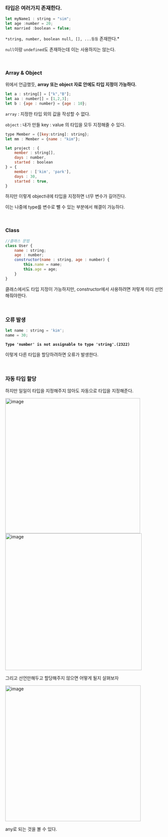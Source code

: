 ### 타입은 여러가지 존재한다.

```jsx
let myName1 : string = "sim";
let age :number = 20;
let married :boolean = false;
```

`*string, number, boolean null, [], ...등등` 존재한다.*

`null`이랑 `undefined`도 존재하는데 이는 사용하지는 않는다.

<br/>

### Array & Object

위에서 언급했듯, **array 또는 object 자료 안에도 타입 지정이 가능하다.**

```jsx
let a : string[] = ["k","B"];
let aa : number[] = [1,2,3];
let b : {age : number} = {age : 10};
```

`array` : 지정한 타입 외의 값을 작성할 수 없다.

`object` : 내가 만들 key : value 의 타입을 모두 지정해줄 수 있다.

```jsx
type Member = {[key:string]: string};
let mm : Member = {name : "kim"};
```

```jsx
let project : {
    member : string[],
    days : number,
    started : boolean
} = {
    member : ['kim', 'park'],
    days : 30,
    started : true,
}

```

하지만 이렇게 object내에 타입을 지정하면 너무 변수가 길어진다.

이는 나중에 type를 변수로 뺄 수 있는 부분에서 해결이 가능하다.

<br/>

### Class

```jsx
//클래스 문법
class User {
    name : string;
    age : number;
    constructor(name : string, age : number) {
        this.name = name;
        this.age = age;
    }
}
```

클래스에서도 타입 지정이 가능하지만, constructor에서 사용하려면 저렇게 미리 선언해줘야한다.

<br/>

### 오류 발생

```jsx
let name : string = 'kim';
name = 30;
```

**`Type 'number' is not assignable to type 'string'.(2322)`**

이렇게 다른 타입을 할당하려하면 오류가 발생한다.

<br/>

### 자동 타입 할당

하지만 일일이 타입을 지정해주지 않아도 자동으로 타입을 지정해준다.

<img width="426" alt="image" src="https://github.com/user-attachments/assets/0df86f61-874e-4335-8afc-d16e4d724e07">

<img width="431" alt="image" src="https://github.com/user-attachments/assets/79fddc2e-0a10-40cc-bb47-84941aaa63b6">

그리고 선언만해두고 할당해주지 않으면 어떻게 될지 살펴보자

<img width="428" alt="image" src="https://github.com/user-attachments/assets/0cefd9a8-55ec-4322-81f6-aad99137c3b8">

any로 되는 것을 볼 수 있다.
